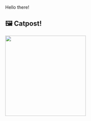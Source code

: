 Hello there!



## 🖼️ Catpost!

<sub>
    <img src="https://cdn2.thecatapi.com/images/a4u.jpg" height="256">
</sub>

